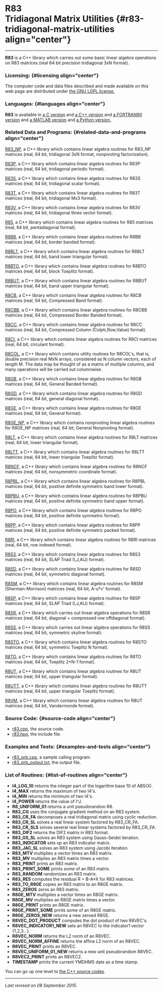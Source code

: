R83\
Tridiagonal Matrix Utilities {#r83-tridiagonal-matrix-utilities align="center"}
============================

------------------------------------------------------------------------

**R83** is a C++ library which carries out some basic linear algebra
operations on R83 matrices (real 64 bit precision tridiagonal 3xN
format).

### Licensing: {#licensing align="center"}

The computer code and data files described and made available on this
web page are distributed under [the GNU LGPL
license.](../../txt/gnu_lgpl.txt)

### Languages: {#languages align="center"}

**R83** is available in [a C version](../../c_src/r83/r83.html) and [a
C++ version](../../cpp_src/r83/r83.html) and [a FORTRAN90
version](../../f_src/r83/r83.html) and [a MATLAB
version](../../m_src/r83/r83.html) and [a Python
version.](../../py_src/r83/r83.html)

### Related Data and Programs: {#related-data-and-programs align="center"}

[R83\_NP](../../cpp_src/r83_np/r83_np.html), a C++ library which
contains linear algebra routines for R83\_NP matrices (real, 64 bit,
tridiagonal 3xN format, nonpivoting factorization).

[R83P](../../cpp_src/r83p/r83p.html), a C++ library which contains
linear algebra routines for R83P matrices (real, 64 bit, tridiagonal
periodic format).

[R83S](../../cpp_src/r83s/r83s.html), a C++ library which contains
linear algebra routines for R83S matrices (real, 64 bit, tridiagonal
scalar format).

[R83T](../../cpp_src/r83t/r83t.html), a C++ library which contains
linear algebra routines for R83T matrices (real, 64 bit, tridiagonal Mx3
format).

[R83V](../../cpp_src/r83v/r83v.html), a C++ library which contains
linear algebra routines for R83V matrices (real, 64 bit, tridiagonal
three vector format).

[R85](../../cpp_src/r85/r85.html), a C++ library which contains linear
algebra routines for R85 matrices (real, 64 bit, pentadiagonal format).

[R8BB](../../cpp_src/r8bb/r8bb.html), a C++ library which contains
linear algebra routines for R8BB matrices (real, 64 bit, border banded
format).

[R8BLT](../../cpp_src/r8blt/r8blt.html), a C++ library which contains
linear algebra routines for R8BLT matrices (real, 64 bit, band lower
triangular format).

[R8BTO](../../cpp_src/r8bto/r8bto.html), a C++ library which contains
linear algebra routines for R8BTO matrices (real, 64 bit, block Toeplitz
format).

[R8BUT](../../cpp_src/r8but/r8but.html), a C++ library which contains
linear algebra routines for R8BUT matrices (real, 64 bit, band upper
triangular format).

[R8CB](../../cpp_src/r8cb/r8cb.html), a C++ library which contains
linear algebra routines for R8CB matrices (real, 64 bit, Compressed Band
format).

[R8CBB](../../cpp_src/r8cbb/r8cbb.html), a C++ library which contains
linear algebra routines for R8CBB matrices (real, 64 bit, Compressed
Border Banded format).

[R8CC](../../cpp_src/r8cc/r8cc.html), a C++ library which contains
linear algebra routines for R8CC matrices (real, 64 bit, Compressed
Column (Colptr,Row,Value) format).

[R8CI](../../cpp_src/r8ci/r8ci.html), a C++ library which contains
linear algebra routines for R8CI matrices (real, 64 bit, circulant
format).

[R8COL](../../cpp_src/r8col/r8col.html), a C++ library which contains
utility routines for R8COL's, that is, double precision real MxN arrays,
considered as N column vectors, each of length M. The data may be
thought of as a matrix of multiple columns, and many operations will be
carried out columnwise.

[R8GB](../../cpp_src/r8gb/r8gb.html), a C++ library which contains
linear algebra routines for R8GB matrices (real, 64 bit, General Banded
format).

[R8GD](../../cpp_src/r8gd/r8gd.html), a C++ library which contains
linear algebra routines for R8GD matrices (real, 64 bit, general
diagonal format).

[R8GE](../../cpp_src/r8ge/r8ge.html), a C++ library which contains
linear algebra routines for R8GE matrices (real, 64 bit, General
format).

[R8GE\_NP](../../cpp_src/r8ge_np/r8ge_np.html), a C++ library which
contains nonpivoting linear algebra routines for R8GE\_NP matrices
(real, 64 bit, General Nonpivoting format).

[R8LT](../../cpp_src/r8lt/r8lt.html), a C++ library which contains
linear algebra routines for R8LT matrices (real, 64 bit, lower
triangular format).

[R8LTT](../../cpp_src/r8ltt/r8ltt.html), a C++ library which contains
linear algebra routines for R8LTT matrices (real, 64 bit, lower
triangular Toeplitz format).

[R8NCF](../../cpp_src/r8ncf/r8ncf.html), a C++ library which contains
linear algebra routines for R8NCF matrices (real, 64 bit, nonsymmetric
coordinate format).

[R8PBL](../../cpp_src/r8pbl/r8pbl.html), a C++ library which contains
linear algebra routines for R8PBL matrices (real, 64 bit, positive
definite symmetric band lower format).

[R8PBU](../../cpp_src/r8pbu/r8pbu.html), a C++ library which contains
linear algebra routines for R8PBU matrices (real, 64 bit, positive
definite symmetric band upper format).

[R8PO](../../cpp_src/r8po/r8po.html), a C++ library which contains
linear algebra routines for R8PO matrices (real, 64 bit, positive
definite symmetric format).

[R8PP](../../cpp_src/r8pp/r8pp.html), a C++ library which contains
linear algebra routines for R8PP matrices (real, 64 bit, positive
definite symmetric packed format).

[R8RI](../../cpp_src/r8ri/r8ri.html), a C++ library which contains
linear algebra routines for R8RI matrices (real, 64 bit, row indexed
format).

[R8S3](../../cpp_src/r8s3/r8s3.html), a C++ library which contains
linear algebra routines for R8S3 matrices (real, 64 bit, SLAP Triad
(I,J,AIJ) format).

[R8SD](../../cpp_src/r8sd/r8sd.html), a C++ library which contains
linear algebra routines for R8SD matrices (real, 64 bit, symmetric
diagonal format).

[R8SM](../../cpp_src/r8sm/r8sm.html), a C++ library which contains
linear algebra routines for R8SM (Sherman-Morrison) matrices (real, 64
bit, A-u\*v' format).

[R8SP](../../cpp_src/r8sp/r8sp.html), a C++ library which contains
linear algebra routines for R8SP matrices (real, 64 bit, SLAP Triad
(I,J,AIJ) format).

[R8SR](../../cpp_src/r8sr/r8sr.html), a C++ library which carries out
linear algebra operations for R8SR matrices (real, 64 bit, diagonal +
compressed row offdiagonal format).

[R8SS](../../cpp_src/r8ss/r8ss.html), a C++ library which carries out
linear algebra operations for R8SS matrices (real, 64 bit, symmetric
skyline format).

[R8STO](../../cpp_src/r8sto/r8sto.html), a C++ library which contains
linear algebra routines for R8STO matrices (real, 64 bit, symmetric
Toeplitz N format).

[R8TO](../../cpp_src/r8to/r8to.html), a C++ library which contains
linear algebra routines for R8TO matrices (real, 64 bit, Toeplitz 2\*N-1
format).

[R8UT](../../cpp_src/r8ut/r8ut.html), a C++ library which contains
linear algebra routines for R8UT matrices (real, 64 bit, upper
triangular format).

[R8UTT](../../cpp_src/r8utt/r8utt.html), a C++ library which contains
linear algebra routines for R8UTT matrices (real, 64 bit, upper
triangular Toeplitz format).

[R8VM](../../cpp_src/r8vm/r8vm.html), a C++ library which contains
linear algebra routines for R8UT matrices (real, 64 bit, Vandermonde
format).

### Source Code: {#source-code align="center"}

-   [r83.cpp](r83.cpp), the source code.
-   [r83.hpp](r83.hpp), the include file.

### Examples and Tests: {#examples-and-tests align="center"}

-   [r83\_prb.cpp](r83_prb.cpp), a sample calling program.
-   [r83\_prb\_output.txt](r83_prb_output.txt), the output file.

### List of Routines: {#list-of-routines align="center"}

-   **I4\_LOG\_10** returns the integer part of the logarithm base 10 of
    ABS(X).
-   **I4\_MAX** returns the maximum of two I4's.
-   **I4\_MIN** returns the minimum of two I4's.
-   **I4\_POWER** returns the value of I\^J.
-   **R8\_UNIFORM\_01** returns a unit pseudorandom R8.
-   **R83\_CG** uses the conjugate gradient method on an R83 system.
-   **R83\_CR\_FA** decomposes a real tridiagonal matrix using cyclic
    reduction.
-   **R83\_CR\_SL** solves a real linear system factored by R83\_CR\_FA.
-   **R83\_CR\_SLS** solves several real linear systems factored by
    R83\_CR\_FA.
-   **R83\_DIF2** returns the DIF2 matrix in R83 format.
-   **R83\_GS\_SL** solves an R83 system using Gauss-Seidel iteration.
-   **R83\_INDICATOR** sets up an R83 indicator matrix.
-   **R83\_JAC\_SL** solves an R83 system using Jacobi iteration.
-   **R83\_MTV** multiplies a vector times an R83 matrix.
-   **R83\_MV** multiplies an R83 matrix times a vector.
-   **R83\_PRINT** prints an R83 matrix.
-   **R83\_PRINT\_SOME** prints some of an R83 matrix.
-   **R83\_RANDOM** randomizes an R83 matrix.
-   **R83\_RES** computes the residual R = B-A\*X for R83 matrices.
-   **R83\_TO\_R8GE** copies an R83 matrix to an R8GE matrix.
-   **R83\_ZEROS** zeros an R83 matrix.
-   **R8GE\_MTV** multiplies a vector times an R8GE matrix.
-   **R8GE\_MV** multiplies an R8GE matrix times a vector.
-   **R8GE\_PRINT** prints an R8GE matrix.
-   **R8GE\_PRINT\_SOME** prints some of an R8GE matrix.
-   **R8GE\_ZEROS\_NEW** returns a new zeroed R8GE.
-   **R8VEC\_DOT\_PRODUCT** computes the dot product of two R8VEC's.
-   **R8VEC\_INDICATOR1\_NEW** sets an R8VEC to the indicator1 vector
    {1,2,3...}.
-   **R8VEC\_NORM** returns the L2 norm of an R8VEC.
-   **R8VEC\_NORM\_AFFINE** returns the affine L2 norm of an R8VEC.
-   **R8VEC\_PRINT** prints an R8VEC.
-   **R8VEC\_UNIFORM\_01\_NEW** returns a new unit pseudorandom R8VEC.
-   **R8VEC2\_PRINT** prints an R8VEC2.
-   **TIMESTAMP** prints the current YMDHMS date as a time stamp.

You can go up one level to [the C++ source codes](../cpp_src.html).

------------------------------------------------------------------------

*Last revised on 08 September 2015.*
